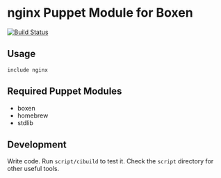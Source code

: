 # nginx Puppet Module for Boxen
[![Build
Status](https://travis-ci.org/zendesk/puppet-nginx.png?branch=master)](https://travis-ci.org/zendesk/puppet-nginx)

## Usage

```puppet
include nginx
```

## Required Puppet Modules

* boxen
* homebrew
* stdlib

## Development

Write code. Run `script/cibuild` to test it. Check the `script`
directory for other useful tools.
